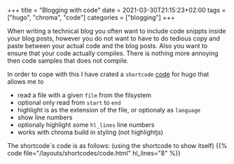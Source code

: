 +++
title = "Blogging with code"
date = 2021-03-30T21:15:23+02:00
tags = ["hugo", "chroma", "code"]
categories =  ["blogging"]
+++

When writing a technical blog you often want to include code snippts inside your blog posts, however you do not want to have to do tedious copy and paste between your actual code and the blog posts. Also you want to ensure that your code actually compiles. There is nothing more annoying then code samples that does not compile.


In order to cope with this I have crated a `shortcode` [code](https://raw.githubusercontent.com/bjartek/bjartek.github.com/main/layouts/shortcodes/code.html#) for hugo that allows me to

 - read a file with a given `file` from the filsystem
 - optional only read from `start` to `end`
 - highlight is as the extension of the file, or optionaly as `language`
 - show line numbers
 - optionaly highlight some `hl_lines` line numbers
 - works with chroma build in styling (not highlightjs)

The shortcode`s code is as follows: (using the shortcode to show itself)
{{% code file="/layouts/shortcodes/code.html" hl_lines="8" %}}

